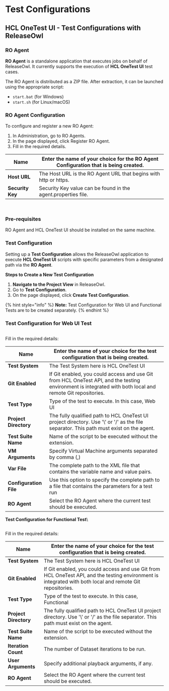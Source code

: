 # Test Configurations

## **HCL OneTest UI - Test Configurations with ReleaseOwl**

### **RO Agent**

**RO Agent** is a standalone application that executes jobs on behalf of ReleaseOwl. It currently supports the execution of **HCL OneTest UI** test cases.

The RO Agent is distributed as a ZIP file. After extraction, it can be launched using the appropriate script:

* `start.bat` (for Windows)
* `start.sh` (for Linux/macOS)

### **RO Agent Configuration**

To configure and register a new RO Agent:

1. In Administration, go to RO Agents.
2. In the page displayed, click Register RO Agent.
3. Fill in the required details.

| **Name**         | Enter the name of your choice for the RO Agent Configuration that is being created. |
| ---------------- | ----------------------------------------------------------------------------------- |
| **Host URL**     | The Host URL is the RO Agent URL that begins with http or https.                    |
| **Security Key** | Security Key value can be found in the agent.properties file.                       |

<figure><img src="https://www.docs.releaseowl.com/assets/img/test-configurations-1.jpg" alt=""><figcaption></figcaption></figure>

<figure><img src="https://www.docs.releaseowl.com/assets/img/test-configurations-2.jpg" alt=""><figcaption></figcaption></figure>

### **Pre-requisites**

RO Agent and HCL OneTest UI should be installed on the same machine.

### **Test Configuration**

Setting up a **Test Configuration** allows the ReleaseOwl application to execute **HCL OneTest UI** scripts with specific parameters from a designated path via the **RO Agent**.

**Steps to Create a New Test Configuration**

1. **Navigate to the Project View** in ReleaseOwl.
2. Go to **Test Configuration**.
3. On the page displayed, click **Create Test Configuration**.

{% hint style="info" %}
**Note:** Test Configuration for Web UI and Functional Tests are to be created separately.
{% endhint %}

### **Test Configuration for Web UI Test**  

<figure><img src="https://www.docs.releaseowl.com/assets/img/test-configurations-3.jpg" alt=""><figcaption></figcaption></figure>

Fill in the required details:

| **Name**               | Enter the name of your choice for the test configuration that is being created.                                                                           |
| ---------------------- | --------------------------------------------------------------------------------------------------------------------------------------------------------- |
| **Test System**        | The Test System here is HCL OneTest UI                                                                                                                    |
| **Git Enabled**        | If Git enabled, you could access and use Git from HCL OneTest API, and the testing environment is integrated with both local and remote Git repositories. |
| **Test Type**          | Type of the test to execute. In this case, Web UI                                                                                                         |
| **Project Directory**  | The fully qualified path to HCL OneTest UI project directory. Use '\\' or '/' as the file separator. This path must exist on the agent.                   |
| **Test Suite Name**    | Name of the script to be executed without the extension.                                                                                                  |
| **VM Arguments**       | Specify Virtual Machine arguments separated by comma (,)                                                                                                  |
| **Var File**           | The complete path to the XML file that contains the variable name and value pairs.                                                                        |
| **Configuration File** | Use this option to specify the complete path to a file that contains the parameters for a test run                                                        |
| **RO Agent**           | Select the RO Agent where the current test should be executed.                                                                                            |

**Test Configuration for Functional Test**\


<figure><img src="https://www.docs.releaseowl.com/assets/img/test-configurations-4.jpg" alt=""><figcaption></figcaption></figure>

Fill in the required details:

| **Name**              | Enter the name of your choice for the test configuration that is being created.                                                                           |
| --------------------- | --------------------------------------------------------------------------------------------------------------------------------------------------------- |
| **Test System**       | The Test System here is HCL OneTest UI                                                                                                                    |
| **Git Enabled**       | If Git enabled, you could access and use Git from HCL OneTest API, and the testing environment is integrated with both local and remote Git repositories. |
| **Test Type**         | Type of the test to execute. In this case, Functional                                                                                                     |
| **Project Directory** | The fully qualified path to HCL OneTest UI project directory. Use '\\' or '/' as the file separator. This path must exist on the agent.                   |
| **Test Suite Name**   | Name of the script to be executed without the extension.                                                                                                  |
| **Iteration Count**   | The number of Dataset iterations to be run.                                                                                                               |
| **User Arguments**    | Specify additional playback arguments, if any.                                                                                                            |
| **RO Agent**          | Select the RO Agent where the current test should be executed.                                                                                            |
